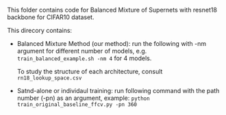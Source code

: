 This folder contains code for Balanced Mixture of Supernets with resnet18 backbone for CIFAR10 dataset.

This direcory contains:

* Balanced Mixture Method (our method): run the following with -nm argument for different number of models, e.g. ```train_balanced_example.sh -nm 4```  for 4 models.

  To study the structure of each architecture, consult ``` rn18_lookup_space.csv  ```

*  Satnd-alone or individaul training: run following command with the path number (-pn) as an argument, example:
  ``` python train_original_baseline_ffcv.py -pn 360 ``` 
